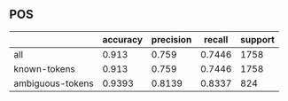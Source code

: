 
## POS

|                  | accuracy | precision | recall | support |
|------------------|----------|-----------|--------|---------|
| all              | 0.913    | 0.759     | 0.7446 | 1758    |
| known-tokens     | 0.913    | 0.759     | 0.7446 | 1758    |
| ambiguous-tokens | 0.9393   | 0.8139    | 0.8337 | 824     |

